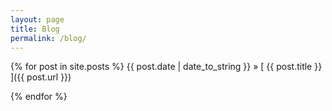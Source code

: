 ```yaml
---
layout: page
title: Blog
permalink: /blog/
---
```


{% for post in site.posts %}
   {{ post.date | date_to_string }} &raquo; [ {{ post.title }} ]({{ post.url }})


{% endfor %}
